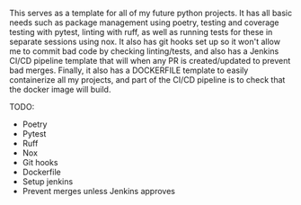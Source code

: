 This serves as a template for all of my future python projects. It has all basic needs such as package management using poetry, testing and coverage testing with pytest, linting with ruff, as well as running tests for these in separate sessions using nox. It also has git hooks set up so it won't allow me to commit bad code by checking linting/tests, and also has a Jenkins CI/CD pipeline template that will when any PR is created/updated to prevent bad merges. Finally, it also has a DOCKERFILE template to easily containerize all my projects, and part of the CI/CD pipeline is to check that the docker image will build.

TODO:
- Poetry
- Pytest
- Ruff
- Nox
- Git hooks
- Dockerfile
- Setup jenkins
- Prevent merges unless Jenkins approves
